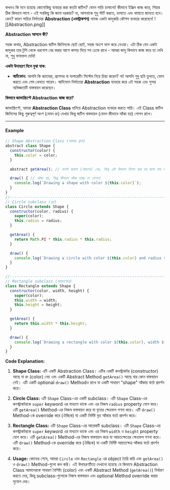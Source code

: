 কখনও কি মনে হয়েছে কোনোকিছু ব্যবহার করা কতটা জটিল? যেমন গাড়ি চালানো! কীভাবে ইঞ্জিন কাজ করে, গিয়ার ঠিক কিভাবে লাগে - এই সবকিছু কি জানা দরকার? না, আপনাকে শুধু স্টার্ট করতে, চালাতে এবং থামাতে জানতে হবে। কেন? কারণ গাড়ির নির্মাতারা **Abstraction (এবস্ট্রাকশন)** নামক একটা জাদুকরি কৌশল ব্যবহার করেছেন!
![[Abstraction.png]]

**Abstraction আসলে কী?**

সহজ কথায়, Abstraction জটিল জিনিসকে ছোট ছোট, সহজ অংশে ভাগ করে নেওয়া। এটা ঠিক যেন একটা জাদুকর তার টুপি থেকে খরগোশ বের করার আগে কাপড় দিয়ে সব ঢেকে রাখে - আমরা জাদু কিভাবে কাজ করে তা দেখি না, শুধু ফলাফল দেখি!

**একটা উদাহরণ দিলে বুঝা যাক:**

- **স্মার্টফোন:** আপনি কি ক্যামেরা, প্রসেসর বা অপারেটিং সিস্টেম নিয়ে চিন্তা করেন? না! আপনি শুধু ছবি তুলতে, ফোন করতে এবং গেম খেলতে পারেন। স্মার্টফোন নির্মাতারা **Abstraction** ব্যবহার করে এই সহজ এবং সুন্দর অভিজ্ঞতাটি বাস্তবায়ন করেছেন।

**কিভাবে জাভাস্ক্রিপ্টে Abstraction কাজ করে?**

জাভাস্ক্রিপ্টে, আমরা **Abstraction Class** বানিয়ে Abstraction ব্যবহার করতে পারি। এই Class জটিল জিনিসের কিছু গুরুত্বপূর্ণ অংশ (যেমন রং) দেখায় কিন্তু জটিল বাস্তবায়ন (যেমন কীভাবে আঁকা হয়) গোপন রাখে।

---

#### Example

```javascript
// Shape Abstraction Class (আকার ক্লাস)
abstract class Shape {
  constructor(color) {
    this.color = color;
  }

  abstract getArea(); // কতটা জায়গা (আয়তন) নেয়, কিন্তু এটা কিভাবে হিসাব করা হয় জানা যায় না!

  draw() { // আঁকা হয়, কিন্তু কীভাবে আঁকা হচ্ছে তা গোপন!
    console.log(`Drawing a shape with color ${this.color}`);
  }
}
//------------------------------------------------------------------------------
// Circle subclass (বৃত্ত)
class Circle extends Shape {
  constructor(color, radius) {
    super(color);
    this.radius = radius;
  }

  getArea() {
    return Math.PI * this.radius * this.radius;
  }

  draw() {
    console.log(`Drawing a circle with color ${this.color} and radius ${this.radius}`);
  }
}

//------------------------------------------------------------------------------
// Rectangle subclass (আয়তক্ষেত্র)
class Rectangle extends Shape {
  constructor(color, width, height) {
    super(color);
    this.width = width;
    this.height = height;
  }

  getArea() {
    return this.width * this.height;
  }

  draw() {
    console.log(`Drawing a rectangle with color ${this.color}, width ${this.width}, and height ${this.height}`);
  }
}

```

**Code Explanation:**

1. **Shape Class:** এটি একটি Abstraction Class। এটির একটি কনস্ট্রাকটর (constructor) আছে যা রং (color) নেয় এবং একটি Abstract Method `getArea()` আছে যার কোন বাস্তবায়ন নেই। এটি একটি optional `draw()` Methodও রাখে যা একটি সাধারণ "shape" আঁকার বার্তা প্রদর্শন করে।
    
2. **Circle Class:** এটি `Shape` Class-এর একটি subclass। এটি `Shape` Class-এর কনস্ট্রাকটরকে `super` keyword এর মাধ্যমে ডাকে এবং এর নিজস্ব `radius` property যোগ করে। এটি `getArea()` Method-এর নিজস্ব বাস্তবায়ন করে যা বৃত্তের ক্ষেত্রফল গণনা করে। এটি `draw()` Method-কে override করে (ঐচ্ছিক) যা একটি নির্দিষ্ট বৃত্ত আঁকার বার্তা প্রদর্শন করে।
    
3. **Rectangle Class:** এটি `Shape` Class-এর আরেকটি subclass। এটি `Shape` Class-এর কনস্ট্রাকটরকে `super` keyword এর মাধ্যমে ডাকে এবং এর নিজস্ব `width` ও `height` property যোগ করে। এটি `getArea()` Method-এর নিজস্ব বাস্তবায়ন করে যা আয়তক্ষেত্রের ক্ষেত্রফল গণনা করে। এটি `draw()` Method-কে override করে (ঐচ্ছিক) যা একটি নির্দিষ্ট আয়তক্ষেত্র আঁকার বার্তা প্রদর্শন করে।
    
4. **Usage:** কোডের শেষে, আমরা `Circle` এবং `Rectangle` এর object তৈরি করি এবং `getArea()` ও `draw()` Method-গুলো কল করি। এই উদাহরণটিতে দেখানো হয়েছে যে কিভাবে Abstraction Class আমাদেরকে সাধারণ বৈশিষ্ট্য (color) এবং একটি Abstract Method (`getArea()`) নির্ধারণ করতে দেয়, কিন্তু subclass-গুলোকে নিজস্ব বাস্তবায়ন এবং optional Method override করার সুযোগ দেয়।